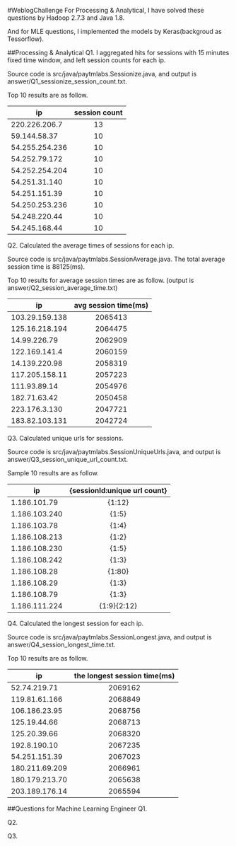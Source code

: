 #WeblogChallenge
For Processing & Analytical, I have solved these questions by Hadoop 2.7.3 and Java 1.8.

And for MLE questions, I implemented the models by Keras(backgroud as Tessorflow).

##Processing & Analytical
Q1. I aggregated hits for sessions with 15 minutes fixed time window, and left session counts for each ip.

Source code is src/java/paytmlabs.Sessionize.java, and output is answer/Q1_sessionize_session_count.txt.

Top 10 results are as follow.

| ip            | session count |
| ------------- |:-------------:|
|220.226.206.7	|13             |
|59.144.58.37	|10             |
|54.255.254.236	|10             |
|54.252.79.172	|10             |
|54.252.254.204	|10             |
|54.251.31.140	|10             |
|54.251.151.39	|10             |
|54.250.253.236	|10             |
|54.248.220.44	|10             |
|54.245.168.44	|10             |

Q2. Calculated the average times of sessions for each ip.

Source code is src/java/paytmlabs.SessionAverage.java. The total average session time is 88125(ms).
 
Top 10 results for average session times are as follow. (output is answer/Q2_session_average_time.txt)

| ip            | avg session time(ms)|
| ------------- |:-------------------:|
|103.29.159.138	|2065413              |
|125.16.218.194	|2064475              |
|14.99.226.79	|2062909              |
|122.169.141.4	|2060159              |
|14.139.220.98	|2058319              |
|117.205.158.11	|2057223              |
|111.93.89.14	|2054976              |
|182.71.63.42	|2050458              |
|223.176.3.130	|2047721              |
|183.82.103.131	|2042724              |

Q3. Calculated unique urls for sessions.

Source code is src/java/paytmlabs.SessionUniqueUrls.java, and output is answer/Q3_session_unique_url_count.txt.

Sample 10 results are as follow.

| ip            | {sessionId:unique url count} |
| ------------- |:----------------------------:|
|1.186.101.79	|{1:12}                        |
|1.186.103.240	|{1:5}                         |
|1.186.103.78	|{1:4}                         |
|1.186.108.213	|{1:2}                         |
|1.186.108.230	|{1:5}                         |
|1.186.108.242	|{1:3}                         |
|1.186.108.28	|{1:80}                        |
|1.186.108.29	|{1:3}                         |
|1.186.108.79	|{1:3}                         |
|1.186.111.224	|{1:9}{2:12}                   |

Q4. Calculated the longest session for each ip.

Source code is src/java/paytmlabs.SessionLongest.java, and output is answer/Q4_session_longest_time.txt.

Top 10 results are as follow.

| ip            | the longest session time(ms) |
| ------------- |:----------------------------:|
|52.74.219.71	|2069162                       |
|119.81.61.166	|2068849                       |
|106.186.23.95	|2068756                       |
|125.19.44.66	|2068713                       |
|125.20.39.66	|2068320                       |
|192.8.190.10	|2067235                       |
|54.251.151.39	|2067023                       |
|180.211.69.209	|2066961                       |
|180.179.213.70	|2065638                       |
|203.189.176.14	|2065594                       |

##Questions for Machine Learning Engineer
Q1.

Q2.

Q3.
